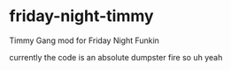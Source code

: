 # friday-night-timmy
Timmy Gang mod for Friday Night Funkin

currently the code is an absolute dumpster fire
so uh yeah
